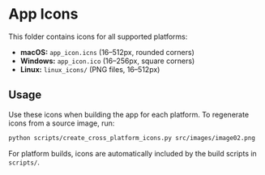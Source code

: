 
# App Icons

This folder contains icons for all supported platforms:

- **macOS:** `app_icon.icns` (16–512px, rounded corners)
- **Windows:** `app_icon.ico` (16–256px, square corners)
- **Linux:** `linux_icons/` (PNG files, 16–512px)

## Usage

Use these icons when building the app for each platform. To regenerate icons from a source image, run:

```bash
python scripts/create_cross_platform_icons.py src/images/image02.png
```

For platform builds, icons are automatically included by the build scripts in `scripts/`.
